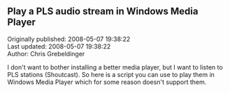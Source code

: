 ## Play a PLS audio stream in Windows Media Player  
Originally published: 2008-05-07 19:38:22  
Last updated: 2008-05-07 19:38:22  
Author: Chris Grebeldinger  
  
I don't want to bother installing a better media player, but I want to listen to PLS stations (Shoutcast).  So here is a script you can use to play them in Windows Media Player which for some reason doesn't support them.